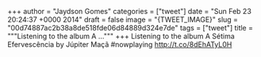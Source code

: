 
+++
author = "Jaydson Gomes"
categories = ["tweet"]
date = "Sun Feb 23 20:24:37 +0000 2014"
draft = false
image = "{TWEET_IMAGE}"
slug = "00d74887ac2b38a8de518fde06d84889d324e7de"
tags = ["tweet"]
title = """Listening to the album A ..."""
+++
Listening to the album A Sétima Efervescência by Júpiter Maçã #nowplaying http://t.co/8dEhATyL0H
